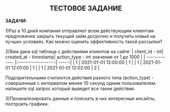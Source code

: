 ## <center>ТЕСТОВОЕ ЗАДАНИЕ</center>

**ЗАДАЧИ:**

1)Раз в 10 дней компания отправляет всем действующим клиентам предложение
закрыть текущий займ досрочно и получить новый на лучших условиях. Как можно
оценить эффективность такой рассылки?

2)Вам дана sql таблица с действиями клиентов на сайте:
| client_id - int| created_at - timestamp| action_type - int значения от 1 до 1000 |
| ------------- |:------------------:| -----:|
| 1     | 2021-01-01 12:00:00    | 1 |
| 1     | 2021-01-01 12:01:00 |   1 |
| 1  | 2021-01-01 12:02:00         |    2 |

Подозрительными считаются действия разного типа (action_type) - совершенные с
интервалом менее 10 секунд одним пользователем. напишите sql запрос который
выведет все такие действия.

3)Проанализировать данные и поискать в них интересные инсайты, построить графики.
